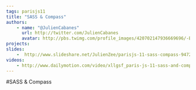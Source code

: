 ```yaml
---
tags: parisjs11
title: "SASS & Compass"
authors:
    - name: "@JulienCabanes"
      url: http://twitter.com/JulienCabanes
      avatar: http://pbs.twimg.com/profile_images/420702147936669696/-BRj5DYa_bigger.jpeg
projects:
slides:
    -  http://www.slideshare.net/JulienZee/parisjs-11-sass-compass-9472811
videos:
    - http://www.dailymotion.com/video/xllgsf_paris-js-11-sass-and-compass_tech
---
```

#SASS & Compass
